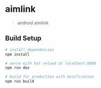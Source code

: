 # aimlink

> android aimlink

## Build Setup

``` bash
# install dependencies
npm install

# serve with hot reload at localhost:8080
npm run dev

# build for production with minification
npm run build


